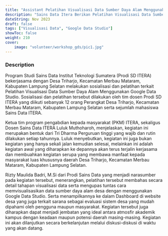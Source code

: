 ```yaml
---
title: "Assistant Pelatihan Visualisasi Data Sumber Daya Alam Menggunakan Google Data Studio"
description: "Sains Data Itera Berikan Pelatihan Visualisasi Data Sumber Daya Alam Menggunakan Google Data Studio"
dateString: Nov 2023
draft: false
tags: ["Visualisasi Data", "Google Data Studio"]
showToc: false
weight: 210
cover:
    image: "volunteer/workshop_gds/pic1.jpg"
--- 
```


### Description
Program Studi Sains Data Institut Teknologi Sumatera (Prodi SD ITERA) bekerjasama dengan Desa Triharjo, Kecamatan Merbau Mataram, Kabupaten Lampung Selatan melakukan sosialisasi dan pelatihan terkait Pelatihan Visualisasi Data Sumber Daya Alam Menggunakan Google Data Studio. Sosialisasi dan pelatihan tersebut dilakukan oleh tim dosen Prodi SD ITERA yang diikuti sebanyak 12 orang Perangkat Desa Triharjo, Kecamatan Merbau Mataram, Kabupaten Lampung Selatan serta sejumlah mahasiswa Sains Data ITERA.

Ketua tim program pengabdian kepada masyarakat (PKM) ITERA, sekaligus Dosen Sains Data ITERA Luluk Muthoharoh, menjelaskan, kegiatan ini merupakan bentuk dari Tri Dharma Perguruan tinggi yang wajib dan rutin dilakukan setiap tahunnya. Luluk menyebutkan, kegiatan ini juga bukan kegiatan yang hanya sekali jalan kemudian selesai, melainkan ini adalah kegiatan awal yang diharapkan ke depannya akan terus terjalin kerjasama dan membuahkan kegiatan serupa yang membawa manfaat kepada masyarakat luas khususnya daerah Desa Triharjo, Kecamatan Merbau Mataram, Kabupaten Lampung Selatan.

Rizty Maulida Badri, M.Si dari Prodi Sains Data yang menjadi narasumber pada kegiatan tersebut, menerangkan, pelatihan tersebut membahas secara detail tahapan visualisasi data serta mengupas tuntas cara memvisualisasikan data sumber daya alam desa dengan menggunakan Google Data Studio. Serta menampilkannya ke dalam Dashboard di website desa yang juga terkait sarana sebagai evaluasi sistem desa yang mudah dipahami oleh pengguna maupun masyarakat. Kegiatan tersebut juga diharapkan dapat menjadi jembatan yang ideal antara atmosfir akademik kampus dengan keadaan maupun potensi daerah masing-masing. Kegiatan ini akan dilanjutkan secara berkelanjutan melalui diskusi-diskusi di waktu yang akan datang.








